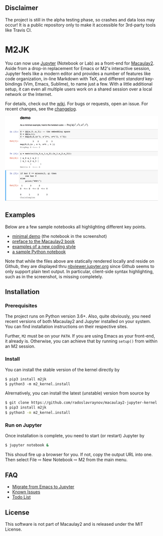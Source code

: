 ## Disclaimer

The project is still in the alpha testing phase, so crashes and data loss may occur!
It is a public repository only to make it accessible for 3rd-party tools like Travis CI.

# M2JK

You can now use [Jupyter](http://www.jupyter.org) (Notebook or Lab) as a front-end for [Macaulay2](http://faculty.math.illinois.edu/Macaulay2/).
Aside from a drop-in replacement for Emacs or M2's interactive session,
Jupyter feels like a modern editor and provides a number of features like
code organization, in-line Markdown with TeX, and different *standard* key-bindings (Vim, Emacs, Sublime),
to name just a few.
With a little additional setup,
it can even all multiple users work on a shared session over a local network or the Internet.

For details, check out the [wiki](../../wiki).
For bugs or requests, open an issue.
For recent changes, see the [changelog](CHANGELOG.md).

![](/demo/screenshot.png?raw=true)

## Examples

Below are a few sample notebooks all highlighting different key points.

* [minimal demo](http://nbviewer.jupyter.org/github/radoslavraynov/Macaulay2-Jupyter-Kernel/blob/master/demo/minimal.ipynb) (the notebook in the screenshot)
* [preface to the Macaulay2 book](http://nbviewer.jupyter.org/github/radoslavraynov/Macaulay2-Jupyter-Kernel/blob/master/demo/p1m2book.ipynb)
* [examples of a new coding style](http://nbviewer.jupyter.org/github/radoslavraynov/Macaulay2-Jupyter-Kernel/blob/master/demo/newstyle.ipynb)
* [a sample Python notebook](http://nbviewer.jupyter.org/github/radoslavraynov/Macaulay2-Jupyter-Kernel/blob/master/demo/demo-python.ipynb)

Note that while the files above are statically rendered locally
and reside on Github,
they are displayed thru [nbviewer.jupyter.org](#)
since Github seems to only support plain text output.
In particular, client-side syntax highlighting, such as in the screenshot,
is missing completely.

## Installation

### Prerequisites

The project runs on Python version 3.6+.
Also, quite obviously, you need recent versions of both Macaulay2 and Jupyter installed on your system.
You can find installation instructions on their respective sites.

Further, `M2` must be on your `PATH`.
If you are using Emacs as your front-end, it already is.
Otherwise, you can achieve that by running `setup()` from within an M2 session.

### Install

You can install the stable version of the kernel directly by

```
$ pip3 install m2jk
$ python3 -m m2_kernel.install
```

Alrernatively, you can install the latest (unstable) version from source by

```bash
$ git clone https://github.com/radoslavraynov/macaulay2-jupyter-kernel.git m2jk
$ pip3 install m2jk
$ python3 -m m2_kernel.install
```

### Run on Jupyter

Once installation is complete, you need to start (or restart) Jupyter by

```bash
$ jupyter notebook &
```

This shoud fire up a browser for you. If not, copy the output URL into one.
Then select File ⇨ New Notebook ⇨ M2 from the main menu.

## FAQ

* [Migrate from Emacs to Jupyter](../../wiki/migrate-from-emacs)
* [Known Issues](../../wiki/caveats)
* [Todo List](TODO)

## License

This software is not part of Macaulay2 and is released under the MIT License.
